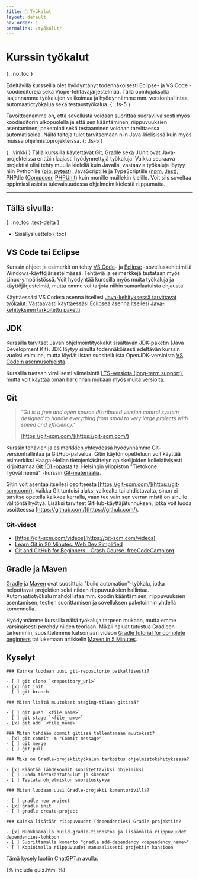 ```yaml
---
title: 🔨 Työkalut
layout: default
nav_order: 1
permalink: /työkalut/
---
```



# Kurssin työkalut
{: .no_toc }

Edeltävillä kursseilla olet hyödyntänyt todennäköisesti Eclipse- ja VS Code -koodieditoreja sekä Viope-tehtäväjärjestelmää. Tällä opintojaksolla laajennamme työkalujen valikoimaa ja hyödynnämme mm. versionhallintaa, automaatiotyökalua sekä testaustyökalua.
{: .fs-5 }

Tavoitteenamme on, että sovellusta voidaan suorittaa suoraviivaisesti myös koodieditorin ulkopuolella ja että sen kääntäminen, riippuvuuksien asentaminen, paketointi sekä testaaminen voidaan tarvittaessa automatisoida. Näitä taitoja tulet tarvitsemaan niin Java-kielisissä kuin myös muissa ohjelmistoprojekteissa.
{: .fs-5 }

{: .vinkki }
Tällä kurssilla käytettävät Git, Gradle sekä JUnit ovat Java-projekteissa erittäin laajasti hyödynnettyjä työkaluja. Vaikka seuraava projektisi olisi tehty muulla kielellä kuin Javalla, vastaavia työkaluja löytyy niin Pythonille ([pip](https://pypi.org/), [pytest](https://docs.pytest.org/)), JavaScriptille ja TypeScriptille ([npm](https://www.npmjs.com/), [Jest](https://jestjs.io/)), PHP:lle ([Composer](https://getcomposer.org/), [PHPUnit](https://github.com/sebastianbergmann/phpunit)) kuin monille muillekin kielille. Voit siis soveltaa oppimiasi asioita tulevaisuudessa ohjelmointikielestä riippumatta.

---

## Tällä sivulla:
{: .no_toc .text-delta }

* Sisällysluettelo
{:toc}

## VS Code tai Eclipse

Kurssin ohjeet ja esimerkit on tehty [VS Code](https://code.visualstudio.com/docs/languages/java)- ja [Eclipse](https://www.eclipse.org/downloads/packages/) -sovelluskehittimillä Windows-käyttöjärjestelmässä. Tehtäviä ja esimerkkejä testataan myös Linux-ympäristössä. Voit hyödyntää kurssilla myös muita työkaluja ja käyttöjärjestelmiä, mutta emme voi tarjota niihin samanlaatuista ohjausta.

Käyttäessäsi VS Code:a asenna itsellesi [Java-kehityksessä tarvittavat työkalut](https://code.visualstudio.com/docs/languages/java). Vastaavasti käyttäessäsi Eclipseä asenna itsellesi [Java-kehitykseen tarkoitettu paketti](https://www.eclipse.org/downloads/packages/).


## JDK

Kurssilla tarvitset Javan ohjelmointityökalut sisältävän JDK-paketin (Java Development Kit). JDK löytyy sinulta todennäköisesti edeltävän kurssin vuoksi valmiina, mutta löydät listan suositelluista OpenJDK-versioista [VS Code:n asennusohjeista](https://code.visualstudio.com/docs/languages/java#_install-a-java-development-kit-jdk).

Kurssilla tuetaan virallisesti viimeisintä [LTS-versiota (long-term support)](https://en.wikipedia.org/wiki/Java_version_history), mutta voit käyttää oman harkinnan mukaan myös muita versioita.


## Git

> *"Git is a free and open source distributed version control system designed to handle everything from small to very large projects with speed and efficiency."*
>
> [https://git-scm.com/](https://git-scm.com/)

Kurssin tehävien ja esimerkkien yhteydessä hyödynnämme Git-versionhallintaa ja GitHub-palvelua. Gitin käytön opetteluun voit käyttää esimerkiksi Haaga-Helian tietojenkäsittelyn opiskelijoiden kollektiivisesti kirjoittamaa [Git 101 -opasta](https://github.com/mruonavaara/git101) tai Helsingin yliopiston "Tietokone Työvälineenä" -kurssin [Git-materiaalia](https://tkt-lapio.github.io/git/).

Gitin voit asentaa itsellesi osoitteesta [https://git-scm.com/](https://git-scm.com/). Vaikka Git tuntuisi aluksi vaikealta tai ahdistavalta, sinun ei tarvitse opetella kaikkea kerralla, vaan tee vain sen verran mistä on sinulle välitöntä hyötyä. Lisäksi tarvitset GitHub-käyttäjätunnuksen, jotka voit luoda osoitteessa [https://github.com/](https://github.com/).


### Git-videot

* [https://git-scm.com/videos](https://git-scm.com/videos)
* [Learn Git in 20 Minutes. Web Dev Simplified](https://youtu.be/IHaTbJPdB-s)
* [Git and GitHub for Beginners - Crash Course. freeCodeCamp.org](https://youtu.be/RGOj5yH7evk)


## Gradle ja Maven

[Gradle](https://gradle.org/) ja [Maven](https://maven.apache.org/) ovat suosittuja "build automation"-työkalu, jotka helpottavat projektien sekä niiden riippuvuuksien hallintaa. Automaatiotyökalu mahdollistaa mm. koodin kääntämisen, riippuvuuksien asentamisen, testien suorittamisen ja sovelluksen paketoinnin yhdellä komennolla.

Hyödynnämme kurssilla näitä työkaluja tarpeen mukaan, mutta emme varsinaisesti perehdy niiden teoriaan. Mikäli haluat tutustua Gradleen tarkemmin, suosittelemme katsomaan videon [Gradle tutorial for complete beginners](https://youtu.be/-dtcEMLNmn0) tai lukemaan artikkelin [Maven in 5 Minutes](https://maven.apache.org/guides/getting-started/maven-in-five-minutes.html).


## Kyselyt

```quiz
### Kuinka luodaan uusi git-repositorio paikallisesti?

- [ ] git clone `<repository_url>`
- [x] git init
- [ ] git branch
```

```quiz
### Miten lisätä muutokset staging-tilaan gitissä?

- [ ] git push `<file_name>`
- [ ] git stage `<file_name>`
- [x] git add `<file_name>`
```

```quiz
### Miten tehdään commit gitissä tallentamaan muutokset?
- [x] git commit -m "Commit message"
- [ ] git merge
- [ ] git pull
```

```quiz
### Mikä on Gradle-projektityökalun tarkoitus ohjelmistokehityksessä?

- [x] Kääntää lähdekoodit suoritettaviksi ohjelmiksi
- [ ] Luoda tietokantataulut ja skeemat
- [ ] Testata ohjelmiston suorituskykyä
```

```quiz
### Miten luodaan uusi Gradle-projekti komentorivillä?

- [ ] gradle new-project
- [x] gradle init
- [ ] gradle create-project
```

```quiz
### Kuinka lisätään riippuvuudet (dependencies) Gradle-projektiin?

- [x] Muokkaamalla build.gradle-tiedostoa ja lisäämällä riippuvuudet dependencies-lohkoon
- [ ] Suorittamalla komento "gradle add-dependency <dependency_name>"
- [ ] Kopioimalla riippuvuudet manuaalisesti projektin kansioon
```

Tämä kysely luotiin [ChatGPT:n](https://chat.openai.com/) avulla.

{% include quiz.html %}
